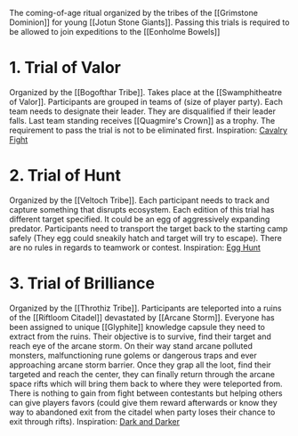 The coming-of-age ritual organized by the tribes of the [[Grimstone Dominion]] for young [[Jotun Stone Giants]]. Passing this trials is required to be allowed to join expeditions to the [[Eonholme Bowels]]
# 1. Trial of Valor
Organized by the [[Bogofthar Tribe]]. Takes place at the [[Swamphitheatre of Valor]]. Participants are grouped in teams of (size of player party). Each team needs to designate their leader. They are disqualified if their leader falls. Last team standing receives [[Quagmire's Crown]] as a trophy. The requirement to pass the trial is not to be eliminated first.
Inspiration: [Cavalry Fight](https://en.wikipedia.org/wiki/Chicken_fight)
# 2. Trial of Hunt
Organized by the [[Veltoch Tribe]].
Each participant needs to track and capture something that disrupts ecosystem. Each edition of this trial has different target specified. It could be an egg of aggressively expanding predator. Participants need to transport the target back to the starting camp safely (They egg could sneakily hatch and target will try to escape).  There are no rules in regards to teamwork or contest.
Inspiration: [Egg Hunt](https://en.wikipedia.org/wiki/Egg_hunt)
# 3. Trial of Brilliance
Organized by the [[Throthiz Tribe]].
Participants are teleported into a ruins of the [[Riftloom Citadel]] devastated by [[Arcane Storm]]. Everyone has been assigned  to unique [[Glyphite]] knowledge capsule they need to extract from the ruins. Their objective is to survive, find their target and reach eye of the arcane storm. On their way stand arcane polluted monsters, malfunctioning rune golems or dangerous traps and ever approaching arcane storm barrier. Once they grap all the loot, find their targeted and reach the center, they can finally return through the arcane space rifts which will bring them back to where they were teleported from. There is nothing to gain from fight between contestants but helping others can give players favors (could give them reward afterwards or know they way to abandoned exit from the citadel when party loses their chance to exit through rifts).
Inspiration: [Dark and Darker](https://en.wikipedia.org/wiki/Dark_and_Darker)